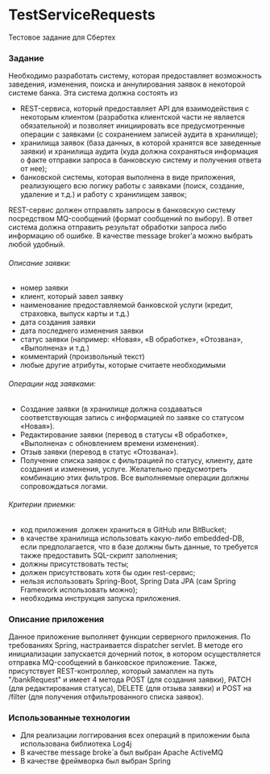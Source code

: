 # TestServiceRequests
Тестовое задание для Сбертех

### Задание
Необходимо разработать систему, которая предоставляет возможность заведения, изменения, поиска и аннулирования заявок в некоторой системе банка. 
Эта система должна состоять из
- REST-сервиса, который предоставляет API для взаимодействия с некоторым клиентом (разработка клиентской части не является обязательной) и позволяет инициировать все предусмотренные операции с заявками (с сохранением записей аудита в хранилище);
- хранилища заявок (база данных, в которой хранятся все заведенные заявки) и хранилища аудита (куда должна сохраняться информация о факте отправки запроса в банковскую систему и получения ответа от нее);
- банковской системы, которая выполнена в виде приложения, реализующего всю логику работы с заявками (поиск, создание, удаление и т.д.) и работу с хранилищем заявок;

REST-сервис должен отправлять запросы в банковскую систему посредством MQ-сообщений (формат сообщений по выбору). В ответ система должна отправить результат обработки запроса либо информацию об ошибке. В качестве message broker’а можно выбрать любой удобный.

###### Описание заявки:
- номер заявки
- клиент, который завел заявку
- наименование предоставляемой банковской услуги (кредит, страховка, выпуск карты и т.д.)
- дата создания заявки
- дата последнего изменения заявки
- статус заявки (например: «Новая», «В обработке», «Отозвана», «Выполнена» и т.д.)
- комментарий (произвольный текст)
- любые другие атрибуты, которые считаете необходимыми
###### Операции над заявками:
- Создание заявки (в хранилище должна создаваться соответствующая запись с информацией по заявке со статусом «Новая»).
- Редактирование заявки (перевод в статусы «В обработке», «Выполнена» с обновлением времени изменения).
- Отзыв заявки (перевод в статус «Отозвана»).
- Получение списка заявок с фильтрацией по статусу, клиенту, дате создания и изменения, услуге. Желательно предусмотреть комбинацию этих фильтров.
Все выполняемые операции должны сопровождаться логами.
###### Критерии приемки:
- код приложения  должен храниться в GitHub или BitBucket;
- в качестве хранилища использовать какую-либо embedded-DB, если предполагается, что в базе должны быть данные, то требуется также предоставить SQL-скрипт заполнения;
- должны присутствовать тесты;
- должен присутствовать хотя бы один rest-сервис;
- нельзя использовать Spring-Boot, Spring Data JPA (сам Spring Framework использовать можно);
- необходима инструкция запуска приложения.

### Описание приложения
Данное приложение выполняет функции серверного приложения. По требованиях Spring, настраивается dispatcher servlet. В методе его инициализации запускается дочерний поток, в котором осуществляется отправка MQ-сообщений в банковское приложение. Также, присутствует REST-контроллер, который замаплен на путь "/bankRequest" и имеет 4 метода POST (для создания заявки), PATCH (для редактирования статуса), DELETE (для отзыва заявки) и POST на /filter (для получения отфильтрованного списка заявок).

### Использованные технологии
- Для реализации логгирования всех операций в приложении была использована библиотека Log4j
- В качестве message broke`а был выбран Apache ActiveMQ
- В качестве фреймворка был выбран Spring
